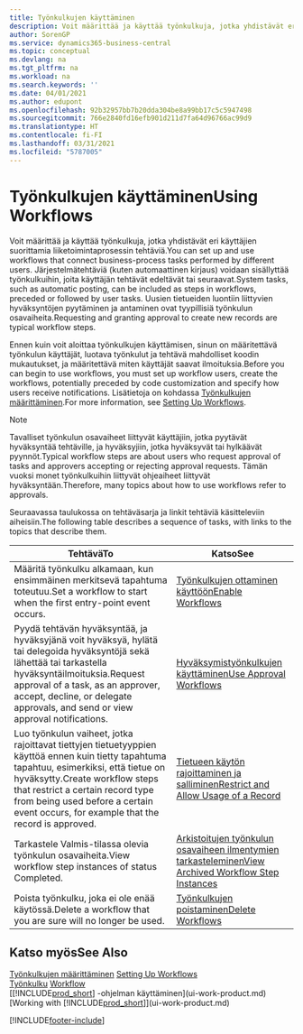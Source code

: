 ```yaml
---
title: Työnkulkujen käyttäminen
description: Voit määrittää ja käyttää työnkulkuja, jotka yhdistävät eri käyttäjien suorittamista liiketoimintaprosessin tehtäviä. Tietoja eri vaiheista, jotka työnkulkujen käytön aloittaminen vaatii.
author: SorenGP
ms.service: dynamics365-business-central
ms.topic: conceptual
ms.devlang: na
ms.tgt_pltfrm: na
ms.workload: na
ms.search.keywords: ''
ms.date: 04/01/2021
ms.author: edupont
ms.openlocfilehash: 92b32957bb7b20dda304be8a99bb17c5c5947498
ms.sourcegitcommit: 766e2840fd16efb901d211d7fa64d96766ac99d9
ms.translationtype: HT
ms.contentlocale: fi-FI
ms.lasthandoff: 03/31/2021
ms.locfileid: "5787005"
---
```

# <a name="using-workflows"></a><span data-ttu-id="6de2c-104">Työnkulkujen käyttäminen</span><span class="sxs-lookup"><span data-stu-id="6de2c-104">Using Workflows</span></span>
<span data-ttu-id="6de2c-105">Voit määrittää ja käyttää työnkulkuja, jotka yhdistävät eri käyttäjien suorittamia liiketoimintaprosessin tehtäviä.</span><span class="sxs-lookup"><span data-stu-id="6de2c-105">You can set up and use workflows that connect business-process tasks performed by different users.</span></span> <span data-ttu-id="6de2c-106">Järjestelmätehtäviä (kuten automaattinen kirjaus) voidaan sisällyttää työnkulkuihin, joita käyttäjän tehtävät edeltävät tai seuraavat.</span><span class="sxs-lookup"><span data-stu-id="6de2c-106">System tasks, such as automatic posting, can be included as steps in workflows, preceded or followed by user tasks.</span></span> <span data-ttu-id="6de2c-107">Uusien tietueiden luontiin liittyvien hyväksyntöjen pyytäminen ja antaminen ovat tyypillisiä työnkulun osavaiheita.</span><span class="sxs-lookup"><span data-stu-id="6de2c-107">Requesting and granting approval to create new records are typical workflow steps.</span></span>  

 <span data-ttu-id="6de2c-108">Ennen kuin voit aloittaa työnkulkujen käyttämisen, sinun on määritettävä työnkulun käyttäjät, luotava työnkulut ja tehtävä mahdolliset koodin mukautukset, ja määritettävä miten käyttäjät saavat ilmoituksia.</span><span class="sxs-lookup"><span data-stu-id="6de2c-108">Before you can begin to use workflows, you must set up workflow users, create the workflows, potentially preceded by code customization and specify how users receive notifications.</span></span> <span data-ttu-id="6de2c-109">Lisätietoja on kohdassa [Työnkulkujen määrittäminen](across-set-up-workflows.md).</span><span class="sxs-lookup"><span data-stu-id="6de2c-109">For more information, see [Setting Up Workflows](across-set-up-workflows.md).</span></span>  

> [!NOTE]  
>  <span data-ttu-id="6de2c-110">Tavalliset työnkulun osavaiheet liittyvät käyttäjiin, jotka pyytävät hyväksyntää tehtäville, ja hyväksyjiin, jotka hyväksyvät tai hylkäävät pyynnöt.</span><span class="sxs-lookup"><span data-stu-id="6de2c-110">Typical workflow steps are about users who request approval of tasks and approvers accepting or rejecting approval requests.</span></span> <span data-ttu-id="6de2c-111">Tämän vuoksi monet työnkulkuihin liittyvät ohjeaiheet liittyvät hyväksyntään.</span><span class="sxs-lookup"><span data-stu-id="6de2c-111">Therefore, many topics about how to use workflows refer to approvals.</span></span>  

 <span data-ttu-id="6de2c-112">Seuraavassa taulukossa on tehtäväsarja ja linkit tehtäviä käsitteleviin aiheisiin.</span><span class="sxs-lookup"><span data-stu-id="6de2c-112">The following table describes a sequence of tasks, with links to the topics that describe them.</span></span>  

|<span data-ttu-id="6de2c-113">**Tehtävä**</span><span class="sxs-lookup"><span data-stu-id="6de2c-113">**To**</span></span>|<span data-ttu-id="6de2c-114">**Katso**</span><span class="sxs-lookup"><span data-stu-id="6de2c-114">**See**</span></span>|  
|------------|-------------|  
|<span data-ttu-id="6de2c-115">Määritä työnkulku alkamaan, kun ensimmäinen merkitsevä tapahtuma toteutuu.</span><span class="sxs-lookup"><span data-stu-id="6de2c-115">Set a workflow to start when the first entry-point event occurs.</span></span>|[<span data-ttu-id="6de2c-116">Työnkulkujen ottaminen käyttöön</span><span class="sxs-lookup"><span data-stu-id="6de2c-116">Enable Workflows</span></span>](across-how-to-enable-workflows.md)|  
|<span data-ttu-id="6de2c-117">Pyydä tehtävän hyväksyntää, ja hyväksyjänä voit hyväksyä, hylätä tai delegoida hyväksyntöjä sekä lähettää tai tarkastella hyväksyntäilmoituksia.</span><span class="sxs-lookup"><span data-stu-id="6de2c-117">Request approval of a task, as an approver, accept, decline, or delegate approvals, and send or view approval notifications.</span></span>|[<span data-ttu-id="6de2c-118">Hyväksymistyönkulkujen käyttäminen</span><span class="sxs-lookup"><span data-stu-id="6de2c-118">Use Approval Workflows</span></span>](across-how-use-approval-workflows.md)|  
|<span data-ttu-id="6de2c-119">Luo työnkulun vaiheet, jotka rajoittavat tiettyjen tietuetyyppien käyttöä ennen kuin tietty tapahtuma tapahtuu, esimerkiksi, että tietue on hyväksytty.</span><span class="sxs-lookup"><span data-stu-id="6de2c-119">Create workflow steps that restrict a certain record type from being used before a certain event occurs, for example that the record is approved.</span></span>|[<span data-ttu-id="6de2c-120">Tietueen käytön rajoittaminen ja salliminen</span><span class="sxs-lookup"><span data-stu-id="6de2c-120">Restrict and Allow Usage of a Record</span></span>](across-how-to-restrict-and-allow-usage-of-a-record.md)|  
|<span data-ttu-id="6de2c-121">Tarkastele Valmis-tilassa olevia työnkulun osavaiheita.</span><span class="sxs-lookup"><span data-stu-id="6de2c-121">View workflow step instances of status Completed.</span></span>|[<span data-ttu-id="6de2c-122">Arkistoitujen työnkulun osavaiheen ilmentymien tarkasteleminen</span><span class="sxs-lookup"><span data-stu-id="6de2c-122">View Archived Workflow Step Instances</span></span>](across-how-to-view-archived-workflow-step-instances.md)|  
|<span data-ttu-id="6de2c-123">Poista työnkulku, joka ei ole enää käytössä.</span><span class="sxs-lookup"><span data-stu-id="6de2c-123">Delete a workflow that you are sure will no longer be used.</span></span>|[<span data-ttu-id="6de2c-124">Työnkulkujen poistaminen</span><span class="sxs-lookup"><span data-stu-id="6de2c-124">Delete Workflows</span></span>](across-how-to-delete-workflows.md)|  

## <a name="see-also"></a><span data-ttu-id="6de2c-125">Katso myös</span><span class="sxs-lookup"><span data-stu-id="6de2c-125">See Also</span></span>  
<span data-ttu-id="6de2c-126">[Työnkulkujen määrittäminen](across-set-up-workflows.md) </span><span class="sxs-lookup"><span data-stu-id="6de2c-126">[Setting Up Workflows](across-set-up-workflows.md) </span></span>  
<span data-ttu-id="6de2c-127">[Työnkulku](across-workflow.md) </span><span class="sxs-lookup"><span data-stu-id="6de2c-127">[Workflow](across-workflow.md) </span></span>  
<span data-ttu-id="6de2c-128">[[!INCLUDE[prod_short](includes/prod_short.md)] -ohjelman käyttäminen](ui-work-product.md)</span><span class="sxs-lookup"><span data-stu-id="6de2c-128">[Working with [!INCLUDE[prod_short](includes/prod_short.md)]](ui-work-product.md)</span></span>


[!INCLUDE[footer-include](includes/footer-banner.md)]